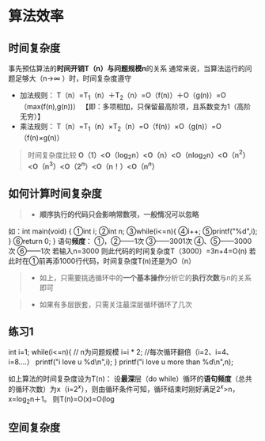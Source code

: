 

# 算法效率
## 时间复杂度
事先预估算法的**时间开销T（n）**与**问题规模n**的关系
通常来说，当算法运行的问题足够大（n→$\infty$ ）时，时间复杂度遵守
- 加法规则：
 T（n）=T$_1$（n）＋T$_2$（n）=O（f(n)）＋O（g(n)）=O（max(f(n),g(n))）
【即：多项相加，只保留最高阶项，且系数变为1（高阶无穷）】
- 乘法规则：
T（n）=T$_1$（n）$×$T$_2$（n）=O（f(n)）×O（g(n)）=O（f(n)×g(n)）

>时间复杂度比较
>**O（1）<O（log$_2$n）<O（n）<O（nlog$_2$n）<O（n$^2$）<O（n$^3$）<O（2$^n$）<O（n！）<O（n$^n$）**

## 如何计算时间复杂度
>- **顺序执行的代码只会影响常数项，一般情况可以忽略**

如：int main(void)
{
①int i;
②int n;
③while(i<=n){
④i++;
⑤printf("%d",i);
}
⑥return 0;
}
语句**频度**：
①，②——1次
③——3001次
④、⑤——3000次
⑥——1次
若输入n=3000
则此代码的时间复杂度T（3000）=3n+4=O(n)
若此时在①前再添1000行代码，时间复杂度T(n)还是为O（n）

>- 如上，只需要挑选循环中的**一个基本操作**分析它的**执行次数**与n的关系即可

>- 如果有多层嵌套，只需关注最深层循环循环了几次

## 练习1
int i=1;
while(i<=n){      // n为问题规模
i=i $*$ 2;  //每次循环翻倍（i=2、i=4、i=8....）
printf("i love u %d\n",i);
}
printf("i love u more than %d\n",n);

如上算法的时间复杂度设为T(n)：
设**最深**层（do while）循环的**语句频度**（总共的循环次数）为x（i=2$^x$），则由循环条件可知，循环结束时刚好满足2$^x$>n，x=log$_2$n＋1。
则T(n)=O(x)=O(log

## 空间复杂度

<!--stackedit_data:
eyJoaXN0b3J5IjpbMTIwNDEzNjE5OCwxMTEyNjA5NDUwLDExOT
MzOTQwODIsLTk4NjA1MTgyMV19
-->